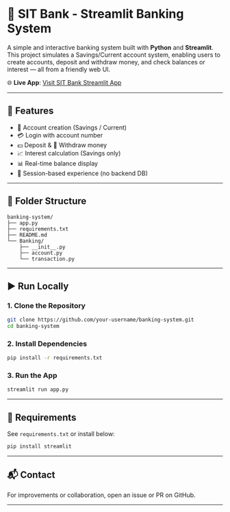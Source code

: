 
# 🏦 SIT Bank - Streamlit Banking System

A simple and interactive banking system built with **Python** and **Streamlit**. This project simulates a Savings/Current account system, enabling users to create accounts, deposit and withdraw money, and check balances or interest — all from a friendly web UI.

🌐 **Live App**: [Visit SIT Bank Streamlit App](https://banking-app-anmol-chourasia.streamlit.app/)

---

## 🚀 Features

- 🔐 Account creation (Savings / Current)
- 💳 Login with account number
- 💵 Deposit & 🏧 Withdraw money
- 📈 Interest calculation (Savings only)
- 📊 Real-time balance display
- 🔄 Session-based experience (no backend DB)

---

## 📁 Folder Structure

```
banking-system/
├── app.py
├── requirements.txt
├── README.md
└── Banking/
    ├── __init__.py
    ├── account.py
    └── transaction.py
```

---

## ▶️ Run Locally

### 1. Clone the Repository
```bash
git clone https://github.com/your-username/banking-system.git
cd banking-system
```

### 2. Install Dependencies
```bash
pip install -r requirements.txt
```

### 3. Run the App
```bash
streamlit run app.py
```

---

## 🧾 Requirements

See `requirements.txt` or install below:

```bash
pip install streamlit
```

---

## 📬 Contact

For improvements or collaboration, open an issue or PR on GitHub.

---
